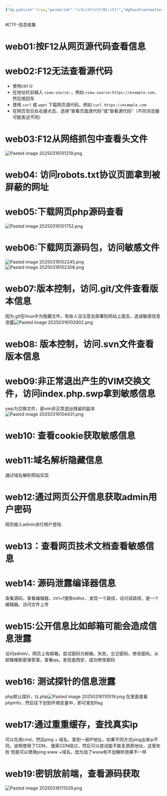 ```yaml
---
{"dg-publish":true,"permalink":"/c5/ctf/ctf/01-ctf/","dgPassFrontmatter":true}
---
```



#CTF-信息收集

# web01:按F12从网页源代码查看信息

# web02:F12无法查看源代码
- 使用ctrl U
- 在地址栏前输入 `view-source:`，例如 `view-source:https://example.com`，然后按回车
- 使用 `curl` 或 `wget` 下载网页源代码，例如 `curl https://example.com`
- 在网页空白处右键点击，选择“查看页面源代码”或“查看源代码”（不同浏览器可能表述不同）
# web03:F12从网络抓包中查看头文件
![Pasted image 20250316101219.png](/img/user/PNG/Pasted%20image%2020250316101219.png)

# web04: 访问robots.txt协议页面拿到被屏蔽的网址

# web05:下载网页php源码查看
![Pasted image 20250316101752.png](/img/user/PNG/Pasted%20image%2020250316101752.png)
# web06:下载网页源码包，访问敏感文件
![Pasted image 20250316102245.png](/img/user/PNG/Pasted%20image%2020250316102245.png)
![Pasted image 20250316102308.png](/img/user/PNG/Pasted%20image%2020250316102308.png)

# web07:版本控制，访问.git/文件查看版本信息
因为.git在linux中为隐藏文件，有些人没注意会部署到网站上面去，造成敏感信息泄露![Pasted image 20250316102602.png](/img/user/PNG/Pasted%20image%2020250316102602.png)

# web08: 版本控制，访问.svn文件查看版本信息

# web09:非正常退出产生的VIM交换文件，访问index.php.swp拿到敏感信息

 swp为交换文件，是vim非正常退出残留的副本
![Pasted image 20250316104431.png](/img/user/PNG/Pasted%20image%2020250316104431.png)

# web10: 查看cookie获取敏感信息

# web11:域名解析隐藏信息
通过域名解析网站实现

# web12:通过网页公开信息获取admin用户密码
网页输入admin进行用户登陆

# web13：查看网页技术文档查看敏感信息

# web14: 源码泄露编译器信息
查看源码，查看编辑器，ctrl+f搜索editor，发现一个路径，访问该路径，是一个编辑器。访问文件上传

# web15:公开信息比如邮箱可能会造成信息泄露
访问admin/，网页上有邮箱，尝试密码为邮箱，失败，忘记密码，修改密码，从邮箱推断密保答案，查看qq，发现是西安，成功修改密码

# web16: 测试探针的信息泄露
php默认探针，tz.php![Pasted image 20250316110519.png](/img/user/PNG/Pasted%20image%2020250316110519.png)
在里面查看phpinfo，然后往下划到环境变量中，即可拿到flag

# web17:通过重重缓存，查找真实ip
可以先用cmd，然后ping + 域名，拿到一层IP地址，如果不同方式ping出来ip不同，说明使用了CDN，
搜索CDN绕过，然后可以尝试能不能复原原地址，这里失败
但是可以使用ping www +域名，因为加了www和不加解析效果不一样

# web19:密钥放前端，查看源码获取
![Pasted image 20250316111529.png](/img/user/PNG/Pasted%20image%2020250316111529.png)
